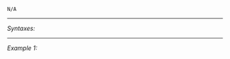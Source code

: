 `N/A`


---
*Syntaxes:*

<!-- [] call `BIS_fnc_effectFiredHeliRocket` -->

---
*Example 1:*

<!-- 
```sqf
[] call BIS_fnc_effectFiredHeliRocket;
``` -->